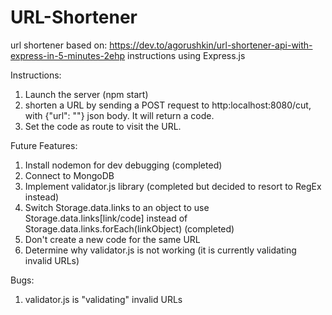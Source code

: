 # URL-Shortener

url shortener based on: https://dev.to/agorushkin/url-shortener-api-with-express-in-5-minutes-2ehp instructions using Express.js

Instructions:

1. Launch the server (npm start)
2. shorten a URL by sending a POST request to http:localhost:8080/cut, with {"url": "<Your URL>"} json body. It will return a code.
3. Set the code as route to visit the URL.

Future Features:

1. Install nodemon for dev debugging (completed)
2. Connect to MongoDB
3. Implement validator.js library (completed but decided to resort to RegEx instead)
4. Switch Storage.data.links to an object to use Storage.data.links[link/code] instead of Storage.data.links.forEach(linkObject) (completed)
5. Don't create a new code for the same URL
6. Determine why validator.js is not working (it is currently validating invalid URLs)

Bugs:

1. validator.js is "validating" invalid URLs
